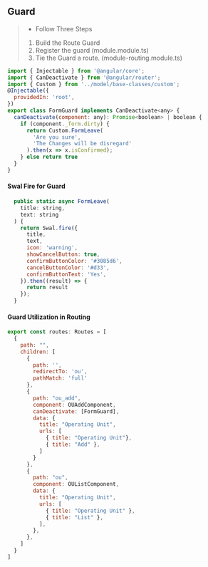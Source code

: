 ## Guard
> * Follow Three Steps
> 1. Build the Route Guard
> 2. Register the guard (module.module.ts)
> 3. Tie the Guard a route. (module-routing.module.ts)

```javascript
import { Injectable } from '@angular/core';
import { CanDeactivate } from '@angular/router';
import { Custom } from '../model/base-classes/custom';
@Injectable({
  providedIn: 'root',
})
export class FormGuard implements CanDeactivate<any> {
  canDeactivate(component: any): Promise<boolean> | boolean {
    if (component._form.dirty) {
      return Custom.FormLeave(
        'Are you sure',
        'The Changes will be disregard'
      ).then(x => x.isConfirmed);
    } else return true
  }
}
```
#### Swal Fire for Guard
```javascript
  public static async FormLeave(
    title: string,
    text: string
  ) {
    return Swal.fire({
      title,
      text,
      icon: 'warning',
      showCancelButton: true,
      confirmButtonColor: '#3085d6',
      cancelButtonColor: '#d33',
      confirmButtonText: 'Yes',
    }).then((result) => {
      return result
    });
  }
```
#### Guard Utilization in Routing
```javascript
export const routes: Routes = [
  {
    path: "",
    children: [
      {
        path: '',
        redirectTo: 'ou',
        pathMatch: 'full'
      },
      {
        path: "ou_add",
        component: OUAddComponent,
        canDeactivate: [FormGuard],
        data: {
          title: "Operating Unit",
          urls: [
            { title: "Operating Unit"},
            { title: "Add" },
          ]
        }
      },
      {
        path: "ou",
        component: OUListComponent,
        data: {
          title: "Operating Unit",
          urls: [
            { title: "Operating Unit" },
            { title: "List" },
          ],
        },
      },
    ]
  }
]
```